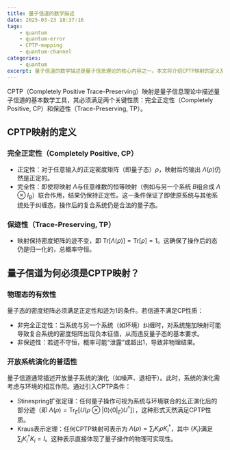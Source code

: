 ```yaml
---
title: 量子信道的数学描述
date: 2025-03-23 18:37:16
tags:
    - quantum
    - quantum-error
    - CPTP-mapping
    - quantum-channel
categories:
    - quantum
excerpt: 量子信道的数学描述是量子信息理论的核心内容之一。本文将介绍CPTP映射的定义及其在量子信道中的重要性。
---
```

CPTP（Completely Positive Trace-Preserving）映射是量子信息理论中描述量子信道的基本数学工具，其必须满足两个关键性质：完全正定性（Completely Positive, CP）和保迹性（Trace-Preserving, TP）。

## CPTP映射的定义
### 完全正定性（Completely Positive, CP）
- 正定性：对于任意输入的正定密度矩阵（即量子态）$\rho$，映射后的输出 $\Lambda(\rho)$仍然是正定的。
- 完全性：即使将映射 $\Lambda$与任意维数的恒等映射（例如与另一个系统 $B$组合成 $\Lambda \otimes I_B$）联合作用，结果仍保持正定性。这一条件保证了即使原系统与其他系统处于纠缠态，操作后的复合系统仍是合法的量子态。

### 保迹性（Trace-Preserving, TP）
- 映射保持密度矩阵的迹不变，即 $\text{Tr}[\Lambda(\rho)] = \text{Tr}[\rho] = 1$。这确保了操作后的态仍是归一化的，总概率守恒。


## 量子信道为何必须是CPTP映射？
### 物理态的有效性
量子态的密度矩阵必须满足正定性和迹为1的条件。若信道不满足CP性质：
- 非完全正定性：当系统与另一个系统（如环境）纠缠时，对系统施加映射可能导致复合系统的密度矩阵出现负本征值，从而违反量子态的基本要求。
- 非保迹性：若迹不守恒，概率可能“泄露”或超出1，导致非物理结果。

### 开放系统演化的普适性
量子信道通常描述开放量子系统的演化（如噪声、退相干）。此时，系统的演化需考虑与环境的相互作用。通过引入CPTP条件：
- Stinespring扩张定理：任何量子操作可视为系统与环境联合的幺正演化后的部分迹（即 $\Lambda(\rho) = \text{Tr}_E[U(\rho \otimes |0\rangle\langle 0|_E)U^\dagger]$），这种形式天然满足CPTP性质。
- Kraus表示定理：任何CPTP映射可表示为 $\Lambda(\rho) = \sum_i K_i \rho K_i^\dagger$，其中 $\{K_i\}$满足 $\sum_i K_i^\dagger K_i = I$。这种表示直接体现了量子操作的物理可实现性。
